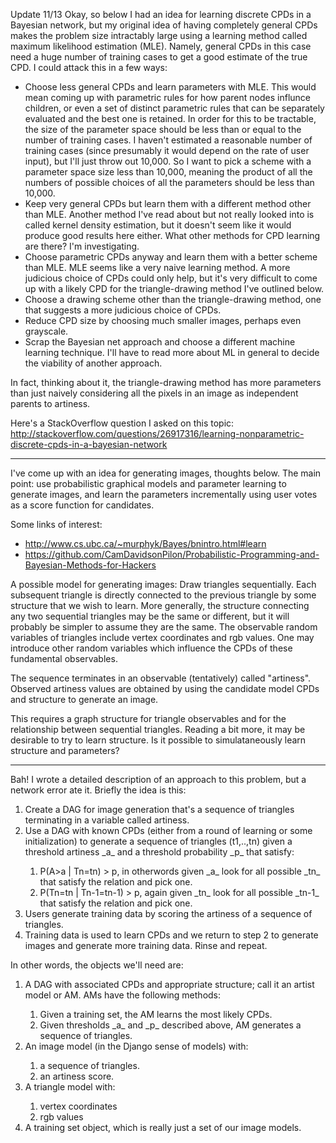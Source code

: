 Update 11/13
Okay, so below I had an idea for learning discrete CPDs in a Bayesian network, but my original idea of having completely general CPDs makes the problem size intractably large using a learning method called maximum likelihood estimation (MLE). Namely, general CPDs in this case need a huge number of training cases to get a good estimate of the true CPD. I could attack this in a few ways:

* Choose less general CPDs and learn parameters with MLE. This would mean coming up with parametric rules for how parent nodes influnce children, or even a set of distinct parametric rules that can be separately evaluated and the best one is retained. In order for this to be tractable, the size of the parameter space should be less than or equal to the number of training cases. I haven't estimated a reasonable number of training cases (since presumably it would depend on the rate of user input), but I'll just throw out 10,000. So I want to pick a scheme with a parameter space size less than 10,000, meaning the product of all the numbers of possible choices of all the parameters should be less than 10,000.
* Keep very general CPDs but learn them with a different method other than MLE. Another method I've read about but not really looked into is called kernel density estimation, but it doesn't seem like it would produce good results here either. What other methods for CPD learning are there? I'm investigating.
* Choose parametric CPDs anyway and learn them with a better scheme than MLE. MLE seems like a very naive learning method. A more judicious choice of CPDs could only help, but it's very difficult to come up with a likely CPD for the triangle-drawing method I've outlined below.
* Choose a drawing scheme other than the triangle-drawing method, one that suggests a more judicious choice of CPDs.
* Reduce CPD size by choosing much smaller images, perhaps even grayscale.
* Scrap the Bayesian net approach and choose a different machine learning technique. I'll have to read more about ML in general to decide the viability of another approach.

In fact, thinking about it, the triangle-drawing method has more parameters than just naively considering all the pixels in an image as independent parents to artiness.

Here's a StackOverflow question I asked on this topic: http://stackoverflow.com/questions/26917316/learning-nonparametric-discrete-cpds-in-a-bayesian-network

--------------
I've come up with an idea for generating images, thoughts below. The main point: use probabilistic graphical models and parameter learning to generate images, and learn the parameters incrementally using user votes as a score function for candidates.

Some links of interest:
* http://www.cs.ubc.ca/~murphyk/Bayes/bnintro.html#learn
* https://github.com/CamDavidsonPilon/Probabilistic-Programming-and-Bayesian-Methods-for-Hackers

A possible model for generating images: Draw triangles sequentially. Each subsequent triangle is directly connected to the previous triangle by some structure that we wish to learn. More generally, the structure connecting any two sequential triangles may be the same or different, but it will probably be simpler to assume they are the same. The observable random variables of triangles include vertex coordinates and rgb values. One may introduce other random variables which influence the CPDs of these fundamental observables.

The sequence terminates in an observable (tentatively) called "artiness". Observed artiness values are obtained by using the candidate model CPDs and structure to generate an image.

This requires a graph structure for triangle observables and for the relationship between sequential triangles. Reading a bit more, it may be desirable to try to learn structure. Is it possible to simulataneously learn structure and parameters?

------------------------------------------------

Bah! I wrote a detailed description of an approach to this problem, but a network error ate it. Briefly the idea is this:
<ol>
<li>Create a DAG for image generation that's a sequence of triangles terminating in a variable called artiness. </li>
<li>Use a DAG with known CPDs (either from a round of learning or some initialization) to generate a sequence of triangles  (t1,..,tn) given a threshold artiness _a_ and a threshold probability _p_ that satisfy:</li>
  <ol>
  <li>P(A>a | Tn=tn) > p, in otherwords given _a_ look for all possible _tn_ that satisfy the relation and pick one.</li>
  <li>P(Tn=tn | Tn-1=tn-1) > p, again given _tn_ look for all possible _tn-1_ that satisfy the relation and pick one.</li>
  </ol>
<li>Users generate training data by scoring the artiness of a sequence of triangles.</li>
<li>Training data is used to learn CPDs and we return to step 2 to generate images and generate more training data. Rinse and repeat.</li>
</ol>

In other words, the objects we'll need are:
<ol>
<li>A DAG with associated CPDs and appropriate structure; call it an artist model or AM. AMs have the following methods:</li>
  <ol>
  <li>Given a training set, the AM learns the most likely CPDs.</li>
  <li>Given thresholds _a_ and _p_ described above, AM generates a sequence of triangles.</li>
  </ol>
<li>An image model (in the Django sense of models) with:</li>
  <ol>
  <li>a sequence of triangles.</li>
  <li>an artiness score.</li>
  </ol>
<li>A triangle model with:</li>
  <ol>
  <li>vertex coordinates</li>
  <li>rgb values</li>
  </ol>
<li>A training set object, which is really just a set of our image models.</li>
</ol>
